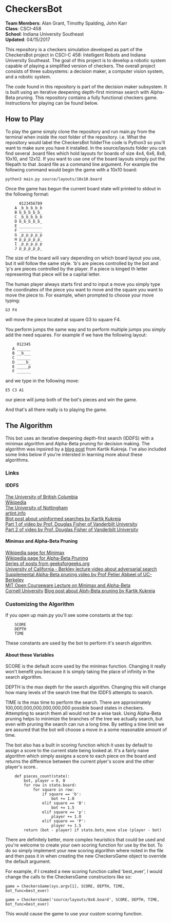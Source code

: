 # CheckersBot
**Team Members**: Alan Grant, Timothy Spalding, John Karr  
**Class**: CSCI-458  
**School**: Indiana University Southeast  
**Updated**: 04/15/2017  

This repository is a checkers simulation developed as part of the CheckersBot 
project in CSCI-C 458: Intelligent Robots and Indiana University Southeast. 
The goal of this project is to develop a robotic system capable of playing 
a simplified version of checkers. The overall project consists of three 
subsystems: a decision maker, a computer vision system, and a robotic system.  

The code found in this repository is part of the decision maker subsystem. It 
is built using an iterative deepening depth-first minimax search with 
Alpha-Beta pruning. This repository contains a fully functional checkers game. 
Instructions for playing can be found below. 

## How to Play

To play the game simply clone the repository and run main.py from the 
terminal when inside the root folder of the repository. i.e. What the 
repository would label the CheckersBot folderThe code is Python3 so you'll 
want to make sure you have it installed. In the source/layouts folder you can 
find several .board files which hold layouts for boards of size 4x4, 6x6, 8x8, 
10x10, and 12x12. If you want to use one of the board layouts simply put the 
filepath to that .board file as a command line argument. For example the 
following command would begin the game with a 10x10 board:

``python3 main.py source/layouts/10x10.board``

Once the game has begun the current board state will printed to stdout in the 
following format:  

``` 
      0123456789
    A _b_b_b_b_b
    B b_b_b_b_b_
    C _b_b_b_b_b
    D b_b_b_b_b_
    E __________
    F __________
    G _p_p_p_p_p
    H p_p_p_p_p_
    I _p_p_p_p_p
    J p_p_p_p_p_
```

The size of the board will vary depending on which board layout you use, but it 
will follow the same style. 'b's are pieces controlled by the bot and 'p's are 
pieces controlled by the player. If a piece is kinged th letter representng 
that piece will be a capital letter.  

The human player always starts first and to input a move you simply type the 
coordinates of the piece you want to move and the square you want to move the 
piece to. For example, when prompted to choose your move typing:  

``G3 F4``

will move the piece located at square G3 to square F4.  

You perform jumps the same way and to perform multiple jumps you simply add 
the need squares. For example if we have the following layout:

``` 
     012345
   A ______
   B __b___
   C ______
   D ____b_
   E _____p
   F ______
```
and we type in the following move:

``E5 C3 A1``

our piece will jump both of the bot's pieces and win the game.   

And that's all there really is to playing the game.  

## The Algorithm

This bot uses an iterative deepening depth-first search (IDDFS) with a minimax 
algorithm and Alpha-Beta pruning for decision making. The algorithm was inpsired by a 
[blog post](https://kartikkukreja.wordpress.com/2015/07/12/creating-a-bot-for-checkers/)
 from Kartik Kukreja. I've also included some links below if you're intersted 
in learning more about these algorithms.   

### Links

#### IDDFS

[The University of British Columbia](https://www.cs.ubc.ca/~hutter/teaching/cpsc322/2-Search6-final.pdf)  
[Wikipedia](https://en.wikipedia.org/wiki/Iterative_deepening_depth-first_search)  
[The University of Nottingham](http://www.cs.nott.ac.uk/~pszbsl/G52APT/slides/09-Iterative-deepening.pdf)  
[artint.info](http://artint.info/html/ArtInt_62.html)  
[Blot post about uninformed searches by Kartik Kukreja](https://kartikkukreja.wordpress.com/2015/05/30/uninformed-search-algorithms/)  
[Part 1 of video by Prof. Douglas Fisher of Vanderbilt University](https://www.youtube.com/watch?v=7QcoJjSVT38)  
[Part 2 of video by Prof. Douglas Fisher of Vanderbilt University](https://www.youtube.com/watch?v=5MpT0EcOIyM)

#### Minimax and Alpha-Beta Pruning
[Wikipedia page for Minimax](https://en.wikipedia.org/wiki/Minimax)  
[Wikipedia page for Alpha-Beta Pruning](https://en.wikipedia.org/wiki/Alpha%E2%80%93beta_pruning)    
[Series of posts from geeksforgeeks.org](http://www.geeksforgeeks.org/minimax-algorithm-in-game-theory-set-1-introduction/)  
[University of California - Berkley lecture video about adversarial search](https://www.youtube.com/watch?feature=player_embedded&v=cwbjLIahbv8)  
[Supplemental Alpha-Beta pruning video by Prof Petier Abbeel of UC-Berkeley](https://www.youtube.com/watch?v=xBXHtz4Gbdo)  
[MIT Open Courseware Lecture on Minimax and Alpha-Beta](https://www.youtube.com/watch?v=STjW3eH0Cik)  
[Cornell University](https://www.cs.cornell.edu/courses/cs312/2002sp/lectures/rec21.htm)
[Blog post about Alph-Beta pruning by Kartik Kukreja](https://kartikkukreja.wordpress.com/2014/06/29/alphabetasearch/)  
 
### Customizing the Algorithm
 If you open up main.py you'll see some constants at the top:

```
    SCORE
    DEPTH
    TIME
```

These constants are used by the bot to perform it's search algorithm.  

#### About these Variables

SCORE is the default score used by the minimax function. Changing it really 
won't benefit you because it is simply taking the place of infinity in the 
search algorithm.   

DEPTH is the max depth for the search algorithm. Changing this will change how 
many levels of the search tree that the IDDFS attempts to search.   

TIME is the max time to perform the search. There are approximately 
100,000,000,000,000,000,000 possible board states in checkers. Attempting to 
search them all would not be a wise task. Using Alpha-Beta pruning helps to 
minimize the branches of the tree we actually search, but even with pruning the
search can run a long time. By setting a time limit we are assured that the bot
will choose a move in a some reasonable amount of time.  

The bot also has a built in scoring function which it uses by default to assign
a score to the current state being looked at. It's a fairly naive algorithm 
which simply assigns a score to each piece on the board and returns the 
difference between the current plyer's score and the other player's score.. 

```python3
    def pieces_count(state):
        bot, player = 0, 0
        for row in state.board:
            for square in row:
                if square == 'b':
                    bot += 1.0
                elif square == 'B':
                    bot += 1.5
                elif square == 'p':
                    player += 1.0
                elif square == 'P':
                    player += 1.5
        return (bot - player) if state.bots_move else (player - bot)
```

There are definitely better, more complex heuristics that could be used and 
you're welcome to create your own scoring function for use by the bot. To do 
so simply implement your new scoring algorithm where noted in the file and then 
pass it in when creating the new CheckersGame object to override the default 
argument.  

For example, if I created a new scoring function called 'best_ever', I would 
change the calls to the CheckersGame constructors like so:

``game = CheckersGame(sys.argv[1], SCORE, DEPTH, TIME, bot_func=best_ever)``

``game = CheckersGame('source/layouts/8x8.board', SCORE, DEPTH, TIME, bot_func=best_ever)``

This would cause the game to use your custom scoring function. 

